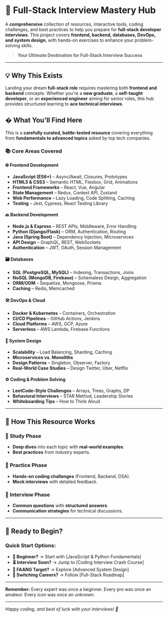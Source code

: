 # 🚀 Full-Stack Interview Mastery Hub  

A **comprehensive** collection of resources, interactive tools, coding challenges, and best practices to help you prepare for **full-stack developer interviews**. This project covers **frontend, backend, databases, DevOps, and system design**, with hands-on exercises to enhance your problem-solving skills.  

> **Your Ultimate Destination for Full-Stack Interview Success**  

---  

## 💡 Why This Exists  

Landing your dream **full-stack role** requires mastering both **frontend and backend** concepts. Whether you're a **new graduate**, a **self-taught developer**, or an **experienced engineer** aiming for senior roles, this hub provides structured learning to **ace technical interviews**.  

## � What You'll Find Here  

This is a **carefully curated, battle-tested resource** covering everything from **fundamentals to advanced topics** asked by top tech companies.  

### 📚 Core Areas Covered  

#### **🌐 Frontend Development**  
- **JavaScript (ES6+)** – Async/Await, Closures, Prototypes  
- **HTML5 & CSS3** – Semantic HTML, Flexbox, Grid, Animations  
- **Frontend Frameworks** – React, Vue, Angular  
- **State Management** – Redux, Context API, Zustand  
- **Web Performance** – Lazy Loading, Code Splitting, Caching  
- **Testing** – Jest, Cypress, React Testing Library  

#### **🔙 Backend Development**  
- **Node.js & Express** – REST APIs, Middleware, Error Handling  
- **Python (Django/Flask)** – ORM, Authentication, Routing  
- **Java (Spring Boot)** – Dependency Injection, Microservices  
- **API Design** – GraphQL, REST, WebSockets  
- **Authentication** – JWT, OAuth, Session Management  

#### **🗃️ Databases**  
- **SQL (PostgreSQL, MySQL)** – Indexing, Transactions, Joins  
- **NoSQL (MongoDB, Firebase)** – Schemaless Design, Aggregation  
- **ORM/ODM** – Sequelize, Mongoose, Prisma  
- **Caching** – Redis, Memcached  

#### **🛠️ DevOps & Cloud**  
- **Docker & Kubernetes** – Containers, Orchestration  
- **CI/CD Pipelines** – GitHub Actions, Jenkins  
- **Cloud Platforms** – AWS, GCP, Azure  
- **Serverless** – AWS Lambda, Firebase Functions  

#### **📐 System Design**  
- **Scalability** – Load Balancing, Sharding, Caching  
- **Microservices vs. Monoliths**  
- **Design Patterns** – Singleton, Observer, Factory  
- **Real-World Case Studies** – Design Twitter, Uber, Netflix  

#### **⚙️ Coding & Problem Solving**  
- **LeetCode-Style Challenges** – Arrays, Trees, Graphs, DP  
- **Behavioral Interviews** – STAR Method, Leadership Stories  
- **Whiteboarding Tips** – How to Think Aloud  

---  

## 🎨 How This Resource Works  

### 📖 **Study Phase**  
- **Deep dives** into each topic with **real-world examples**.  
- **Best practices** from industry experts.  

### 🧠 **Practice Phase**  
- **Hands-on coding challenges** (Frontend, Backend, DSA).  
- **Mock interviews** with detailed feedback.  

### 💬 **Interview Phase**  
- **Common questions** with **structured answers**.  
- **Communication strategies** for technical discussions.  

---  

## 🚀 Ready to Begin?  

### Quick Start Options:  
- **👶 Beginner?** → Start with [JavaScript & Python Fundamentals]  
- **⏳ Interview Soon?** → Jump to [Coding Interview Crash Course]  
- **🏢 FAANG Target?** → Explore [Advanced System Design]  
- **🔄 Switching Careers?** → Follow [Full-Stack Roadmap]  

---  

**Remember:** Every expert was once a beginner. Every pro was once an amateur. Every icon was once an unknown.  

--- 

*Happy coding, and best of luck with your interviews! 🎉*  

